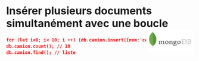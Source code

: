 # **Insérer plusieurs documents simultanément avec une boucle** <a href="../../"> <img src="https://github.com/MiKL5/BI/blob/master/assets/mongodb-ar21.svg" alt="MongoDB" align="right" height="64px"> </a>
```json
for (let i=0; i< 10; i ++) {db.camion.insert({nom:'camion ${i'});}
db.camion.count(); // 10
db.camion.find(); // liste
```